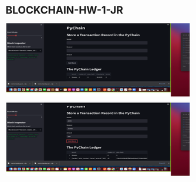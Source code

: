 # BLOCKCHAIN-HW-1-JR

<p style="text-align:center;"><img src="Genesis.png" width="500" height="200"/></p>

<p style="text-align:center;"><img src="Added-Blockchain.png" width="500" height="200"/></p>